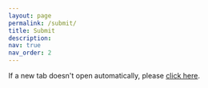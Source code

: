 ```yaml
---
layout: page
permalink: /submit/
title: Submit
description: 
nav: true
nav_order: 2
---
```

<script>
    window.open("https://cmt3.research.microsoft.com/ICASSP2025/Track/17/Submission/Create", "_blank");
</script>

If a new tab doesn't open automatically, please <a href="https://cmt3.research.microsoft.com/ICASSP2025/Track/17/Submission/Create" target="_blank">click here</a>.
